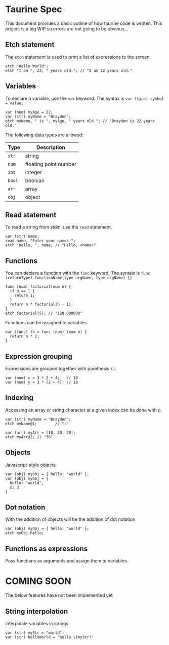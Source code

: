 # Taurine Spec

This document provides a basic outline of how taurine code is written. This project is a big WIP so errors are not going to be obvious...

## Etch statement

The `etch` statement is used to print a list of expressions to the screen.

```
etch "Hello World";
etch "I am ", 22, " years old."; // "I am 22 years old."
```

## Variables

To declare a variable, use the `var` keyword. The syntax is `var (type) symbol = value;`

```
var (num) myAge = 22;
var (str) myName = "Brayden";
etch myName, " is ", myAge, " years old."; // "Brayden is 22 years old."
```

The following data types are allowed:

| Type   | Description           |
|--------|-----------------------|
| `str`  | string                |
| `num`  | floating point number |
| `int`  | integer               |
| `bool` | boolean               |
| `arr`  | array                 |
| `obj`  | object                |

## Read statement

To read a string from stdin, use the `read` statement.

```
var (str) name;
read name, "Enter your name: ";
etch "Hello, ", name; // "Hello, <name>"
```

## Functions

You can declare a function with the `func` keyword. The syntaix is `func (returnType) functionName(type argName, type argName) {}`

```
func (num) factorial(num n) {
  if n == 1 {
    return 1;
  }
  return n * factorial(n - 1);
}
etch factorial(5); // "120.000000"
```

Functions can be assigned to variables.

```
var (func) fn = func (num) (num n) {
  return n * 2;
}
```

## Expression grouping

Expressions are grouped together with parethesis `()`.

```
var (num) x = 3 * 2 + 4;   // 10
var (num) y = 3 * (2 + 4); // 18
```

## Indexing

Accessing an array or string character at a given index can be done with `@`.

```
var (str) myName = "Brayden";
etch myName@1;        // "r"

var (arr) myArr = [10, 20, 30];
etch myArr@2; // "30"
```

## Objects

Javascript-style objects

```
var (obj) myObj = { hello: "world" };
var (obj) myObj = {
  hello: "world",
  x: 3,
}
```

## Dot notation

With the addition of objects will be the addition of dot notation

```
var (obj) myObj = { hello: "world" };
etch myObj.hello;
```

## Functions as expressions

Pass functions as arguments and assign them to variables.

## 

# COMING SOON

The below features have not been implemented yet.

## String interpolation

Interpolate variables in strings

```
var (str) myStr = "world";
var (str) helloWorld = "hello \(myStr)"
```

